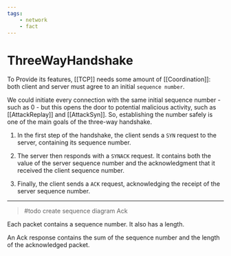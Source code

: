 ```yaml
---
tags:
    - network
    - fact
---
```


# ThreeWayHandshake

To Provide its features, [[TCP]] needs some amount of [[Coordination]]: both client and server must agree to an initial `sequence number`.

We could initiate every connection with the same initial sequence number -such as 0 - but this opens the door to potential malicious activity, such as [[AttackReplay]] and [[AttackSyn]]. So, establishing the number safely is one of the main goals of the three-way handshake.

1. In the first step of the handshake, the client sends a `SYN` request to the server, containing its sequence number.

2. The server then responds with a `SYNACK` request. It contains both the value of the server sequence number and the acknowledgment that it received the client sequence number.

3. Finally, the client sends a `ACK` request, acknowledging the receipt of the server sequence number.

___

> \#todo create sequence diagram
> Ack

Each packet contains a sequence number.
It also has a length.

An Ack response contains the sum of the sequence number and the length of the acknowledged packet.
